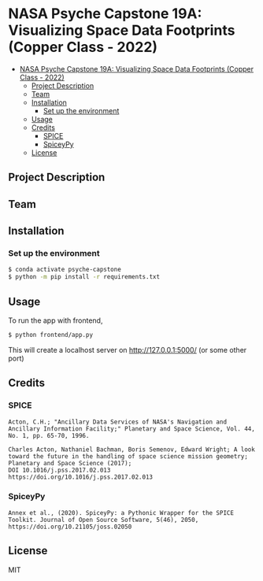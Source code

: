 # NASA Psyche Capstone 19A: Visualizing Space Data Footprints (Copper Class - 2022)

- [NASA Psyche Capstone 19A: Visualizing Space Data Footprints (Copper Class - 2022)](#nasa-psyche-capstone-19a-visualizing-space-data-footprints-copper-class---2022)
  - [Project Description](#project-description)
  - [Team](#team)
  - [Installation](#installation)
    - [Set up the environment](#set-up-the-environment)
  - [Usage](#usage)
  - [Credits](#credits)
    - [SPICE](#spice)
    - [SpiceyPy](#spiceypy)
  - [License](#license)

## Project Description
## Team
## Installation

### Set up the environment

``` bash
$ conda activate psyche-capstone
$ python -m pip install -r requirements.txt
```

## Usage

To run the app with frontend,
``` bash
$ python frontend/app.py
```
This will create a localhost server on http://127.0.0.1:5000/ (or some other port)

## Credits

### SPICE

    Acton, C.H.; "Ancillary Data Services of NASA's Navigation and Ancillary Information Facility;" Planetary and Space Science, Vol. 44, No. 1, pp. 65-70, 1996.

    Charles Acton, Nathaniel Bachman, Boris Semenov, Edward Wright; A look toward the future in the handling of space science mission geometry; Planetary and Space Science (2017);
    DOI 10.1016/j.pss.2017.02.013
    https://doi.org/10.1016/j.pss.2017.02.013 

### SpiceyPy

    Annex et al., (2020). SpiceyPy: a Pythonic Wrapper for the SPICE Toolkit. Journal of Open Source Software, 5(46), 2050, https://doi.org/10.21105/joss.02050

## License

MIT
